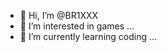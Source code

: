 - 👋 Hi, I’m @BR1XXX
- 👀 I’m interested in games ...
- 🌱 I’m currently learning coding ...

<!---
BR1XXX/BR1XXX is a ✨ special ✨ repository because its `README.md` (this file) appears on your GitHub profile.
You can click the Preview link to take a look at your changes.
--->
